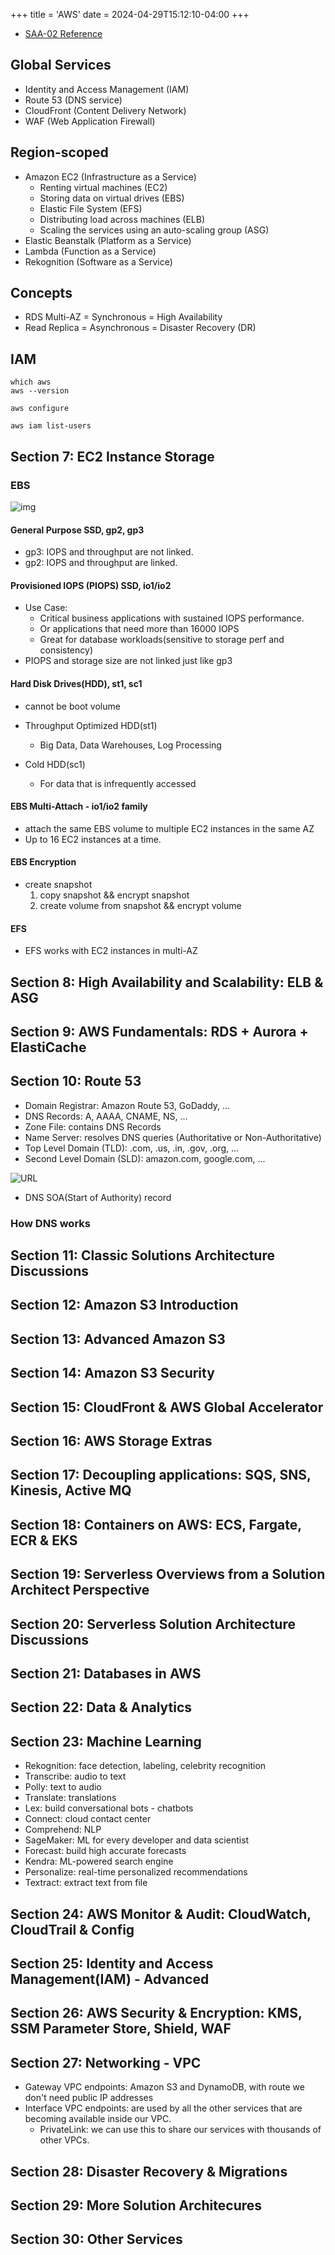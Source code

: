 +++
title = 'AWS'
date = 2024-04-29T15:12:10-04:00
+++

- [SAA-02 Reference](https://github.com/keenanromain/AWS-SAA-C02-Study-Guide?tab=readme-ov-file#elastic-block-store-ebs)

## Global Services
- Identity and Access Management (IAM)
- Route 53 (DNS service)
- CloudFront (Content Delivery Network)
- WAF (Web Application Firewall)

## Region-scoped
- Amazon EC2 (Infrastructure as a Service)
  - Renting virtual machines (EC2)
  - Storing data on virtual drives (EBS)
  - Elastic File System (EFS)
  - Distributing load across machines (ELB)
  - Scaling the services using an auto-scaling group (ASG)
- Elastic Beanstalk (Platform as a Service)
- Lambda (Function as a Service)
- Rekognition (Software as a Service)

## Concepts
- RDS Multi-AZ = Synchronous = High Availability
- Read Replica = Asynchronous = Disaster Recovery (DR)

## IAM
```
which aws
aws --version

aws configure

aws iam list-users
```

## Section 7: EC2 Instance Storage
### EBS
![img](images-aws/1.png)

#### General Purpose SSD, gp2, gp3
- gp3: IOPS and throughput are not linked.
- gp2: IOPS and throughput are linked.

#### Provisioned IOPS (PIOPS) SSD, io1/io2
- Use Case: 
  - Critical business applications with sustained IOPS performance.
  - Or applications that need more than 16000 IOPS
  - Great for database workloads(sensitive to storage perf and consistency)
- PIOPS and storage size are not linked just like gp3

#### Hard Disk Drives(HDD), st1, sc1
- cannot be boot volume

- Throughput Optimized HDD(st1)
  - Big Data, Data Warehouses, Log Processing

- Cold HDD(sc1)
  - For data that is infrequently accessed
  
#### EBS Multi-Attach - io1/io2 family
- attach the same EBS volume to multiple EC2 instances in the same AZ
- Up to 16 EC2 instances at a time.

#### EBS Encryption
- create snapshot
  1. copy snapshot && encrypt snapshot
  2. create volume from snapshot && encrypt volume

#### EFS
- EFS works with EC2 instances in multi-AZ

## Section 8: High Availability and Scalability: ELB & ASG


## Section 9: AWS Fundamentals: RDS + Aurora + ElastiCache

## Section 10: Route 53
- Domain Registrar: Amazon Route 53, GoDaddy, ...
- DNS Records: A, AAAA, CNAME, NS, ...
- Zone File: contains DNS Records
- Name Server: resolves DNS queries (Authoritative or Non-Authoritative)
- Top Level Domain (TLD): .com, .us, .in, .gov, .org, ...
- Second Level Domain (SLD): amazon.com, google.com, ...

![URL](images-aws/2.png)

- DNS SOA(Start of Authority) record

### How DNS works


## Section 11: Classic Solutions Architecture Discussions

## Section 12: Amazon S3 Introduction

## Section 13: Advanced Amazon S3

## Section 14: Amazon S3 Security

## Section 15: CloudFront & AWS Global Accelerator

## Section 16: AWS Storage Extras

## Section 17: Decoupling applications: SQS, SNS, Kinesis, Active MQ

## Section 18: Containers on AWS: ECS, Fargate, ECR & EKS

## Section 19: Serverless Overviews from a Solution Architect Perspective

## Section 20: Serverless Solution Architecture Discussions

## Section 21: Databases in AWS

## Section 22: Data & Analytics

## Section 23: Machine Learning
- Rekognition: face detection, labeling, celebrity recognition
- Transcribe: audio to text
- Polly: text to audio
- Translate: translations
- Lex: build conversational bots - chatbots
- Connect: cloud contact center
- Comprehend: NLP
- SageMaker: ML for every developer and data scientist
- Forecast: build high accurate forecasts
- Kendra: ML-powered search engine
- Personalize: real-time personalized recommendations
- Textract: extract text from file

## Section 24: AWS Monitor & Audit: CloudWatch, CloudTrail & Config

## Section 25: Identity and Access Management(IAM) - Advanced

## Section 26: AWS Security & Encryption: KMS, SSM Parameter Store, Shield, WAF

## Section 27: Networking - VPC
- Gateway VPC endpoints: Amazon S3 and DynamoDB, with route we don't need public IP addresses
- Interface VPC endpoints: are used by all the other services that are becoming available inside our VPC.
  - PrivateLink: we can use this to share our services with thousands of other VPCs.

## Section 28: Disaster Recovery & Migrations

## Section 29: More Solution Architecures

## Section 30: Other Services

